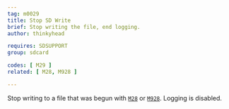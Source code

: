```yaml
---
tag: m0029
title: Stop SD Write
brief: Stop writing the file, end logging.
author: thinkyhead

requires: SDSUPPORT
group: sdcard

codes: [ M29 ]
related: [ M28, M928 ]

---
```


Stop writing to a file that was begun with [`M28`](/docs/gcode/M028.html) or [`M928`](/docs/gcode/M928.html). Logging is disabled.
